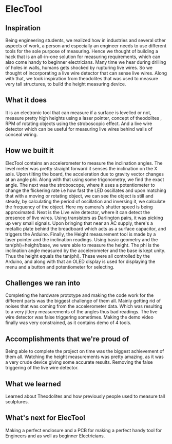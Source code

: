 # ElecTool

## Inspiration
Being engineering students, we realized how in industries and several other aspects of work, a person and especially an engineer needs to use different tools for the sole purpose of measuring. Hence we thought of building a hack that is an all-in-one solution for measuring requirements, which can also come handy to beginner electricians. Many time we hear during drilling of holes in walls, humans gets shocked by rupturing live wires. So we thought of incorporating a live wire detector that can sense live wires. Along with that, we took inspiration from theodolites that was used to measure very tall structures, to build the height measuring device. 

## What it does
It is an electronic tool that can measure if a surface is levelled or not, measure pretty high heights using a laser pointer, concept of theodolites , RPM of rotating objects using the stroboscopic effect. And a live wire detector which can be useful for measuring live wires behind walls of conceal wiring. 

## How we built it
ElecTool contains an accelerometer to measure the inclination angles. The level meter was pretty straight forward it senses the inclination on the X axis. Upon tilting the board, the acceleration due to gravity vector changes at  an angle phi. Along with that using some trigonometry, we find the exact angle. 
The next was the stroboscope, where it uses a potentiometer to change the flickering rate i.e how fast the LED oscillates and upon matching that with a moving or rotating object, we can see the object is still and steady, by calculating the period of oscillation and inversing it, we calculate the frequency of the object.  Here my camera's shutter speed is being approximated.
Next is the Live wire detector, where it can detect the presence of live wires. Using transistors as Darlington pairs, it was picking up very small signals. Upon bringing that near an AC supply, there's a metallic plate behind the breadboard which acts as a surface capacitor, and triggers the Arduino. 
Finally, the Height measurement tool is made by a laser pointer and the inclination readings. Using basic geometry and the tan(phi)=height/base, we were able to measure the height. The phi is the inclination angle measured by the accelerometer and the base is kept unity. Thus the height equals the tan(phi). 
These were all controlled by the Arduino, and along with that an OLED display is used for displaying the menu and a button and potentiometer for selecting. 


## Challenges we ran into
Completing the hardware prototype and making the code work for the different parts was the biggest challenge of them all. Mainly getting rid of noises that was coming from the accelerometer data. Which was resulting to a very jittery measurements of the angles thus bad readings. The live wire detector was false triggering sometimes. Making the demo video finally was very constrained, as it contains demo of 4 tools. 

## Accomplishments that we're proud of
Being able to complete the project on time was the biggest achievement of them all. Watching the height measurements was pretty amazing, as it was a very crude device giving some accurate results. Removing the false triggering of the live wire detector.

## What we learned
Learned about Theodolites and how previously people used to measure tall sculptures. 

## What's next for ElecTool
Making a perfect enclosure and a PCB for making a perfect handy tool for Engineers and as well as beginner Electricians.
